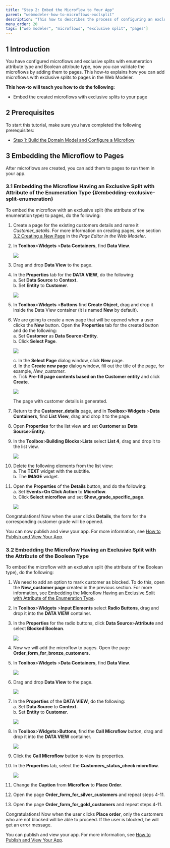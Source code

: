 ```yaml
---
title: "Step 2: Embed the Microflow to Your App"
parent: "webmodeler-how-to-microflows-exclsplit"
description: "This how to describes the process of configuring an exclusive split in the Mendix Web Modeler."
menu_order: 20
tags: ["web modeler", "microflows", "exclusive split", "pages"]
---
```


## 1 Introduction 

You have configured microflows and exclusive splits with enumeration attribute type and Boolean attribute type, now you can validate the microflows by adding them to pages. This how-to explains how you can add microflows with exclusive splits to pages in the Web Modeler. 

**This how-to will teach you how to do the following:**

* Embed the created microflows with exclusive splits to your page

## 2 Prerequisites 

To start this tutorial, make sure you have completed the following prerequisites:

* [Step 1: Build the Domain Model and Configure a Microflow](webmodeler-how-to-microflows-exclsplit-p1)

## 3 Embedding the Microflow to Pages   

After microflows are created, you can add them to pages to run them in your app. 

### 3.1 Embedding the Microflow Having an Exclusive Split with Attribute of the Enumeration Type {#embedding-exclusive-split-enumeration} 

To embed the microflow with an exclusive split (the attribute of the enumeration type) to pages, do the following:

1. Сreate a page for the existing customers details and name it *Customer_details*. For more information on creating pages, see section [3.2 Creating a New Page](../../refguide/web-modeler/page-editor-wm) in the *Page Editor in the Web Modeler*.
2.  In **Toolbox**>**Widgets** >**Data Containers**, find **Data View**.

    ![](attachments/webmodeler-how-to-microflows-exclsplit/wm-data-view.png)

3. Drag and drop **Data View** to the page.
4.  In the **Properties** tab for the **DATA VIEW**, do the following:<br/> 
    a. Set **Data Source** to **Context.**<br/>
    b. Set **Entity** to **Customer**.

    ![](attachments/webmodeler-how-to-microflows-exclsplit/wm-data-view-properties.png)

5. In **Toolbox**>**Widgets** >**Buttons** find **Create Object**, drag and drop it inside the Data View container (it is named **New** by default).
6.  We are going to create a new page that will be opened when a user clicks the **New** button. Open the **Properties** tab for the created button and do the following:<br/>
    a. Set **Customer** as **Data Source**>**Entity**.<br/>
    b. Click **Select Page**.<br/>

    ![](attachments/webmodeler-how-to-microflows-exclsplit/wm-create-button-properties.png) <br/>

    c. In the **Select Page** dialog window, click **New** page.<br/>
    d. In the **Create new page** dialog window, fill out the title of the page, for example, *New_customer*. <br/>
    e. Tick **Pre-fill page contents based on the Customer entity** and click **Create**.

    ![](attachments/webmodeler-how-to-microflows-exclsplit/wm-pre-fill-contents.png) 

    The page with customer details is generated.
7. Return to the **Customer_details** page, and in **Toolbox**>**Widgets** >**Data Containers**, find **List View**, drag and drop it to the page.
8. Open **Properties** for the list view and set **Customer** as **Data Source**>**Entity**.
9.  In the **Toolbox**>**Building Blocks**>**Lists** select **List 4**, drag and drop it to the list view. 

    ![](attachments/webmodeler-how-to-microflows-exclsplit/wm-list-view-list4.png) 

10. Delete the following elements from the list view:<br/>
    a. The **TEXT** widget with the subtitle. <br/>
    b. The **IMAGE** widget.<br/>
11. Open the **Properties** of the **Details** button, and do the following:<br/>
    a. Set **Events**>**On Click Action** to **Microflow**.<br/>
    b. Click **Select microflow** and set **Show_grade_specific_page**.

    ![](attachments/webmodeler-how-to-microflows-exclsplit/wm-details-button-microflow.png) 

Congratulations! Now when the user clicks **Details**, the form for the corresponding customer grade will be opened. 

You can now publish and view your app. For more information, see [How to Publish and View Your App](../tutorials/start-with-a-blank-app-3-publish-and-view-your-app).



### 3.2 Embedding the Microflow Having an Exclusive Split with the Attribute of the Boolean Type 

To embed the microflow with an exclusive split (the attribute of the Boolean type), do the following:

1. We need to add an option to mark customer as blocked. To do this, open the **New_customer page** created in the previous section. For more information, see [Embedding the Microflow Having an Exclusive Split with Attribute of the Enumeration Type](#embedding-exclusive-split-enumeration).
2. In **Toolbox**>**Widgets** >**Input Elements** select **Radio Buttons**, drag and drop it into the **DATA VIEW** container.
3.  In the **Properties** for the radio buttons, click **Data Source**>**Attribute** and select **Blocked Boolean**. 

    ![](attachments/webmodeler-how-to-microflows-exclsplit/wm-new-customer-page-blocked-attribute.png)

4. Now we will add the microflow to pages. Open the page **Order_form_for_bronze_customers.**
5.  In **Toolbox**>**Widgets** >**Data Containers**, find **Data View**. 

    ![](attachments/webmodeler-how-to-microflows-exclsplit/wm-data-view.png)

6.  Drag and drop **Data View** to the page.

    ![](attachments/webmodeler-how-to-microflows-exclsplit/wm-data-view-select-data-view-source.png)

7.  In the **Properties** of the **DATA VIEW**, do the following:<br/>
    a. Set **Data Source** to **Context.**<br/>
    b. Set **Entity** to **Customer**.

    ![](attachments/webmodeler-how-to-microflows-exclsplit/wm-data-view-properties.png)

8.  In **Toolbox**>**Widgets**>**Buttons**, find the **Call Microflow** button, drag and drop it into the **DATA VIEW** container. 

    ![](attachments/webmodeler-how-to-microflows-exclsplit/wm-call-microflow-button-in-data-view.png)

9. Click the **Call Microflow** button to view its properties. 
10. In the **Properties** tab, select the **Customers_status_check microflow**. 

    ![](attachments/webmodeler-how-to-microflows-exclsplit/wm-call-microflow-button-selected-microflow.png)

11. Change the **Caption** from **Microflow** to **Place Order**. 
12. Open the page **Order_form_for_silver_customers** and repeat steps 4-11.
13. Open the page **Order_form_for_gold_customers** and repeat steps 4-11.

Congratulations! Now when the user clicks **Place order**, only the customers who are not blocked will be able to proceed. If the user is blocked, he will get an error message. 

You can publish and view your app. For more information, see [How to Publish and View Your App](../tutorials/start-with-a-blank-app-3-publish-and-view-your-app).





 







